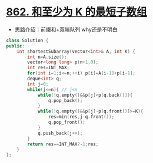 # [862. 和至少为 K 的最短子数组](https://leetcode-cn.com/problems/shortest-subarray-with-sum-at-least-k/)

+ 思路介绍：前缀和+双端队列 why还是不明白

```cpp
class Solution {
public:
    int shortestSubarray(vector<int>& A, int K) {
        int n=A.size();
        vector<long long> p(n+1,0);
        int res=INT_MAX;
        for(int i=1;i<=n;++i) p[i]=A[i-1]+p[i-1];
        deque<int> q;
        int j=0;
        while(j<=n){ // j<n
            while(!q.empty()&&p[j]<p[q.back()]){
                q.pop_back();
            }
            while(!q.empty()&&p[j]-p[q.front()]>=K){
                res=min(res,j-q.front());
                q.pop_front();
            }
            q.push_back(j++);
        }
        return res==INT_MAX?-1:res;
    }
};
```

